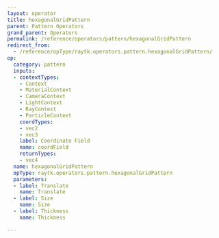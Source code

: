 ```yaml
---
layout: operator
title: hexagonalGridPattern
parent: Pattern Operators
grand_parent: Operators
permalink: /reference/operators/pattern/hexagonalGridPattern
redirect_from:
  - /reference/opType/raytk.operators.pattern.hexagonalGridPattern/
op:
  category: pattern
  inputs:
  - contextTypes:
    - Context
    - MaterialContext
    - CameraContext
    - LightContext
    - RayContext
    - ParticleContext
    coordTypes:
    - vec2
    - vec3
    label: Coordinate Field
    name: coordField
    returnTypes:
    - vec4
  name: hexagonalGridPattern
  opType: raytk.operators.pattern.hexagonalGridPattern
  parameters:
  - label: Translate
    name: Translate
  - label: Size
    name: Size
  - label: Thickness
    name: Thickness

---
```

